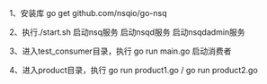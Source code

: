 1、安装库
go get github.com/nsqio/go-nsq

2、执行./start.sh
启动nsq服务
启动nsqd服务
启动nsqdadmin服务

3、进入test_consumer目录，执行 go run main.go
启动消费者

4、进入product目录，执行 go run product1.go / go run product2.go
